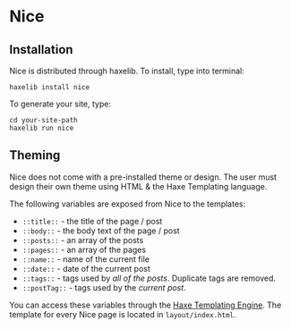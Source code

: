 # Nice

## Installation

Nice is distributed through haxelib. To install, type into terminal:

`haxelib install nice`
 
 To generate your site, type:
 
 ```
 cd your-site-path
 haxelib run nice
 ```

## Theming

Nice does not come with a pre-installed theme or design. The user must design their own theme using HTML & the Haxe Templating language. 

The following variables are exposed from Nice to the templates:

- `::title::` - the title of the page / post
- `::body::` - the body text of the page / post
- `::posts::` - an array of the posts
- `::pages::` - an array of the pages
- `::name::` - name of the current file
- `::date::` - date of the current post
- `::tags::` - tags used by *all of the posts*. Duplicate tags are removed. 
- `::postTag::` - tags used by the *current post*. 

You can access these variables through the [Haxe Templating Engine](http://old.haxe.org/doc/cross/template). The template for every Nice page is located in `layout/index.html`.
